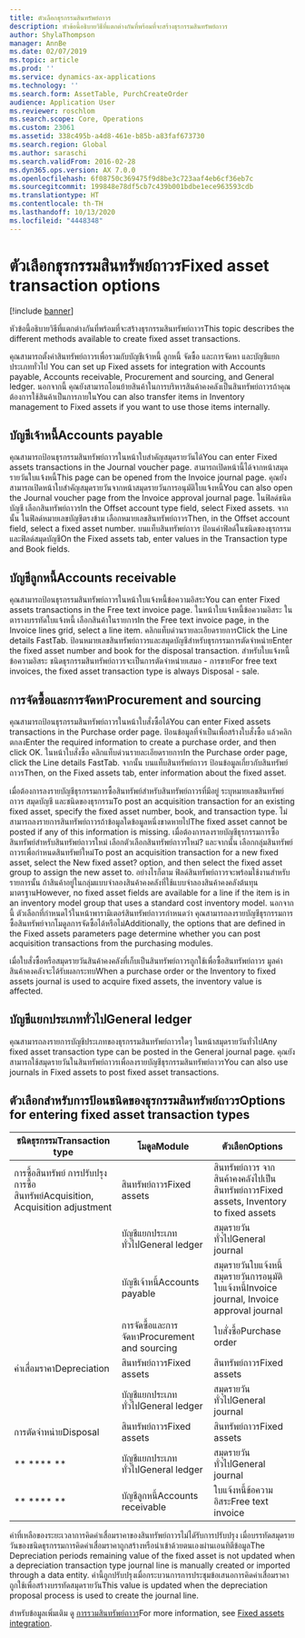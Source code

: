 ```yaml
---
title: ตัวเลือกธุรกรรมสินทรัพย์ถาวร
description: หัวข้อนี้อธิบายวิธีที่แตกต่างกันที่พร้อมที่จะสร้างธุรกรรมสินทรัพย์ถาวร
author: ShylaThompson
manager: AnnBe
ms.date: 02/07/2019
ms.topic: article
ms.prod: ''
ms.service: dynamics-ax-applications
ms.technology: ''
ms.search.form: AssetTable, PurchCreateOrder
audience: Application User
ms.reviewer: roschlom
ms.search.scope: Core, Operations
ms.custom: 23061
ms.assetid: 338c495b-a4d8-461e-b85b-a83faf673730
ms.search.region: Global
ms.author: saraschi
ms.search.validFrom: 2016-02-28
ms.dyn365.ops.version: AX 7.0.0
ms.openlocfilehash: 6f08750c369475f9d8be3c723aaf4eb6cf36eb7c
ms.sourcegitcommit: 199848e78df5cb7c439b001bdbe1ece963593cdb
ms.translationtype: HT
ms.contentlocale: th-TH
ms.lasthandoff: 10/13/2020
ms.locfileid: "4448348"
---
```

# <a name="fixed-asset-transaction-options"></a><span data-ttu-id="0cc39-103">ตัวเลือกธุรกรรมสินทรัพย์ถาวร</span><span class="sxs-lookup"><span data-stu-id="0cc39-103">Fixed asset transaction options</span></span>

[!include [banner](../includes/banner.md)]

<span data-ttu-id="0cc39-104">หัวข้อนี้อธิบายวิธีที่แตกต่างกันที่พร้อมที่จะสร้างธุรกรรมสินทรัพย์ถาวร</span><span class="sxs-lookup"><span data-stu-id="0cc39-104">This topic describes the different methods available to create fixed asset transactions.</span></span>

<span data-ttu-id="0cc39-105">คุณสามารถตั้งค่าสินทรัพย์ถาวรเพื่อรวมกับบัญชีเจ้าหนี้ ลูกหนี้ จัดซื้อ และการจัดหา และบัญชีแยกประเภททั่วไป </span><span class="sxs-lookup"><span data-stu-id="0cc39-105">You can set up Fixed assets for integration with Accounts payable, Accounts receivable, Procurement and sourcing, and General ledger.</span></span> <span data-ttu-id="0cc39-106">นอกจากนี้ คุณยังสามารถโอนย้ายสินค้าในการบริหารสินค้าคงคลังเป็นสินทรัพย์ถาวรถ้าคุณต้องการใช้สินค้าเป็นการภายใน</span><span class="sxs-lookup"><span data-stu-id="0cc39-106">You can also transfer items in Inventory management to Fixed assets if you want to use those items internally.</span></span>

## <a name="accounts-payable"></a><span data-ttu-id="0cc39-107">บัญชีเจ้าหนี้</span><span class="sxs-lookup"><span data-stu-id="0cc39-107">Accounts payable</span></span>
<span data-ttu-id="0cc39-108">คุณสามารถป้อนธุรกรรมสินทรัพย์ถาวรในหน้าใบสำคัญสมุดรายวันได้</span><span class="sxs-lookup"><span data-stu-id="0cc39-108">You can enter Fixed assets transactions in the Journal voucher page.</span></span> <span data-ttu-id="0cc39-109">สามารถเปิดหน้านี้ได้จากหน้าสมุดรายวันใบแจ้งหนี้</span><span class="sxs-lookup"><span data-stu-id="0cc39-109">This page can be opened from the Invoice journal page.</span></span> <span data-ttu-id="0cc39-110">คุณยังสามารถเปิดหน้าใบสำคัญสมุดรายวันจากหน้าสมุดรายวันการอนุมัติใบแจ้งหนี้</span><span class="sxs-lookup"><span data-stu-id="0cc39-110">You can also open the Journal voucher page from the Invoice approval journal page.</span></span> <span data-ttu-id="0cc39-111">ในฟิลด์ชนิดบัญชี เลือกสินทรัพย์ถาวร</span><span class="sxs-lookup"><span data-stu-id="0cc39-111">In the Offset account type field, select Fixed assets.</span></span> <span data-ttu-id="0cc39-112">จากนั้น ในฟิลด์หมายเลขบัญชีตรงข้าม เลือกหมายเลขสินทรัพย์ถาวร</span><span class="sxs-lookup"><span data-stu-id="0cc39-112">Then, in the Offset account field, select a fixed asset number.</span></span> <span data-ttu-id="0cc39-113">บนแท็บสินทรัพย์ถาวร ป้อนค่าฟิลด์ในชนิดของธุรกรรมและฟิลด์สมุดบัญชี</span><span class="sxs-lookup"><span data-stu-id="0cc39-113">On the Fixed assets tab, enter values in the Transaction type and Book fields.</span></span>

## <a name="accounts-receivable"></a><span data-ttu-id="0cc39-114">บัญชีลูกหนี้</span><span class="sxs-lookup"><span data-stu-id="0cc39-114">Accounts receivable</span></span>
<span data-ttu-id="0cc39-115">คุณสามารถป้อนธุรกรรมสินทรัพย์ถาวรในหน้าใบแจ้งหนี้ข้อความอิสระ</span><span class="sxs-lookup"><span data-stu-id="0cc39-115">You can enter Fixed assets transactions in the Free text invoice page.</span></span>  <span data-ttu-id="0cc39-116">ในหน้าใบแจ้งหนี้ข้อความอิสระ ในตารางบรรทัดใบแจ้งหนี้ เลือกสินค้าในรายการ</span><span class="sxs-lookup"><span data-stu-id="0cc39-116">In the Free text invoice page, in the Invoice lines grid, select a line item.</span></span> <span data-ttu-id="0cc39-117">คลิกแท็บด่วนรายละเอียดรายการ</span><span class="sxs-lookup"><span data-stu-id="0cc39-117">Click the Line details FastTab.</span></span> <span data-ttu-id="0cc39-118">ป้อนหมายเลขสินทรัพย์ถาวรและสมุดบัญชีสำหรับธุรกรรมการตัดจำหน่าย</span><span class="sxs-lookup"><span data-stu-id="0cc39-118">Enter the fixed asset number and book for the disposal transaction.</span></span> <span data-ttu-id="0cc39-119">สำหรับใบแจ้งหนี้ข้อความอิสระ ชนิดธุรกรรมสินทรัพย์ถาวรจะเป็นการตัดจำหน่ายเสมอ - การขาย</span><span class="sxs-lookup"><span data-stu-id="0cc39-119">For free text invoices, the fixed asset transaction type is always Disposal - sale.</span></span>

## <a name="procurement-and-sourcing"></a><span data-ttu-id="0cc39-120">การจัดซื้อและการจัดหา</span><span class="sxs-lookup"><span data-stu-id="0cc39-120">Procurement and sourcing</span></span>
<span data-ttu-id="0cc39-121">คุณสามารถป้อนธุรกรรมสินทรัพย์ถาวรในหน้าใบสั่งซื้อได้</span><span class="sxs-lookup"><span data-stu-id="0cc39-121">You can enter Fixed assets transactions in the Purchase order page.</span></span> <span data-ttu-id="0cc39-122">ป้อนข้อมูลที่จำเป็นเพื่อสร้างใบสั่งซื้อ แล้วคลิกตกลง</span><span class="sxs-lookup"><span data-stu-id="0cc39-122">Enter the required information to create a purchase order, and then click OK.</span></span> <span data-ttu-id="0cc39-123">ในหน้าใบสั่งซื้อ คลิกแท็บด่วนรายละเอียดรายการ</span><span class="sxs-lookup"><span data-stu-id="0cc39-123">In the Purchase order page, click the Line details FastTab.</span></span> <span data-ttu-id="0cc39-124">จากนั้น บนแท็บสินทรัพย์ถาวร ป้อนข้อมูลเกี่ยวกับสินทรัพย์ถาวร</span><span class="sxs-lookup"><span data-stu-id="0cc39-124">Then, on the Fixed assets tab, enter information about the fixed asset.</span></span> 

<span data-ttu-id="0cc39-125">เมื่อต้องการลงรายบัญชีธุรกรรมการซื้อสินทรัพย์สำหรับสินทรัพย์ถาวรที่มีอยู่ ระบุหมายเลขสินทรัพย์ถาวร สมุดบัญชี และชนิดของธุรกรรม</span><span class="sxs-lookup"><span data-stu-id="0cc39-125">To post an acquisition transaction for an existing fixed asset, specify the fixed asset number, book, and transaction type.</span></span> <span data-ttu-id="0cc39-126">ไม่สามารถลงรายการสินทรัพย์ถาวรถ้าข้อมูลใดข้อมูลหนึ่งขาดหายไป</span><span class="sxs-lookup"><span data-stu-id="0cc39-126">The fixed asset cannot be posted if any of this information is missing.</span></span> <span data-ttu-id="0cc39-127">เมื่อต้องการลงรายบัญชีธุรกรรมการซื้อสินทรัพย์สำหรับสินทรัพย์ถาวรใหม่ เลือกตัวเลือกสินทรัพย์ถาวรใหม่? และจากนั้น เลือกกลุ่มสินทรัพย์ถาวรเพื่อกำหนดสินทรัพย์ใหม่</span><span class="sxs-lookup"><span data-stu-id="0cc39-127">To post an acquisition transaction for a new fixed asset, select the New fixed asset? option, and then select the fixed asset group to assign the new asset to.</span></span> <span data-ttu-id="0cc39-128">อย่างไรก็ตาม ฟิลด์สินทรัพย์ถาวรจะพร้อมใช้งานสำหรับรายการนั้น ถ้าสินค้าอยู่ในกลุ่มแบบจำลองสินค้าคงคลังที่ใช้แบบจำลองสินค้าคงคลังต้นทุนมาตรฐาน</span><span class="sxs-lookup"><span data-stu-id="0cc39-128">However, no fixed asset fields are available for a line if the item is in an inventory model group that uses a standard cost inventory model.</span></span> <span data-ttu-id="0cc39-129">นอกจากนี้ ตัวเลือกที่กำหนดไว้ในหน้าพารามิเตอร์สินทรัพย์ถาวรกำหนดว่า คุณสามารถลงรายบัญชีธุรกรรมการซื้อสินทรัพย์จากโมดูลการจัดซื้อได้หรือไม่</span><span class="sxs-lookup"><span data-stu-id="0cc39-129">Additionally, the options that are defined in the Fixed assets parameters page determine whether you can post acquisition transactions from the purchasing modules.</span></span> 

<span data-ttu-id="0cc39-130">เมื่อใบสั่งซื้อหรือสมุดรายวันสินค้าคงคลังที่เก็บเป็นสินทรัพย์ถาวรถูกใช้เพื่อซื้อสินทรัพย์ถาวร มูลค่าสินค้าคงคลังจะได้รับผลกระทบ</span><span class="sxs-lookup"><span data-stu-id="0cc39-130">When a purchase order or the Inventory to fixed assets journal is used to acquire fixed assets, the inventory value is affected.</span></span>

## <a name="general-ledger"></a><span data-ttu-id="0cc39-131">บัญชีแยกประเภททั่วไป</span><span class="sxs-lookup"><span data-stu-id="0cc39-131">General ledger</span></span>
<span data-ttu-id="0cc39-132">คุณสามารถลงรายการบัญชีประเภทของธุรกรรมสินทรัพย์ถาวรใดๆ ในหน้าสมุดรายวันทั่วไป</span><span class="sxs-lookup"><span data-stu-id="0cc39-132">Any fixed asset transaction type can be posted in the General journal page.</span></span> <span data-ttu-id="0cc39-133">คุณยังสามารถใช้สมุดรายวันในสินทรัพย์ถาวรเพื่อลงรายบัญชีธุรกรรมสินทรัพย์ถาวร</span><span class="sxs-lookup"><span data-stu-id="0cc39-133">You can also use journals in Fixed assets to post fixed asset transactions.</span></span>

## <a name="options-for-entering-fixed-asset-transaction-types"></a><span data-ttu-id="0cc39-134">ตัวเลือกสำหรับการป้อนชนิดของธุรกรรมสินทรัพย์ถาวร</span><span class="sxs-lookup"><span data-stu-id="0cc39-134">Options for entering fixed asset transaction types</span></span>


| <span data-ttu-id="0cc39-135">ชนิดธุรกรรม</span><span class="sxs-lookup"><span data-stu-id="0cc39-135">Transaction type</span></span>                    | <span data-ttu-id="0cc39-136">โมดูล</span><span class="sxs-lookup"><span data-stu-id="0cc39-136">Module</span></span>                   | <span data-ttu-id="0cc39-137">ตัวเลือก</span><span class="sxs-lookup"><span data-stu-id="0cc39-137">Options</span></span>                                   |
|-------------------------------------|--------------------------|-------------------------------------------|
| <span data-ttu-id="0cc39-138">การซื้อสินทรัพย์ การปรับปรุงการซื้อสินทรัพย์</span><span class="sxs-lookup"><span data-stu-id="0cc39-138">Acquisition, Acquisition adjustment</span></span> | <span data-ttu-id="0cc39-139">สินทรัพย์ถาวร</span><span class="sxs-lookup"><span data-stu-id="0cc39-139">Fixed assets</span></span>             | <span data-ttu-id="0cc39-140">สินทรัพย์ถาวร จากสินค้าคงคลังไปเป็นสินทรัพย์ถาวร</span><span class="sxs-lookup"><span data-stu-id="0cc39-140">Fixed assets, Inventory to fixed assets</span></span>   |
|                                     | <span data-ttu-id="0cc39-141">บัญชีแยกประเภททั่วไป</span><span class="sxs-lookup"><span data-stu-id="0cc39-141">General ledger</span></span>           | <span data-ttu-id="0cc39-142">สมุดรายวันทั่วไป</span><span class="sxs-lookup"><span data-stu-id="0cc39-142">General journal</span></span>                           |
|                                     | <span data-ttu-id="0cc39-143">บัญชีเจ้าหนี้</span><span class="sxs-lookup"><span data-stu-id="0cc39-143">Accounts payable</span></span>         | <span data-ttu-id="0cc39-144">สมุดรายวันใบแจ้งหนี้ สมุดรายวันการอนุมัติใบแจ้งหนี้</span><span class="sxs-lookup"><span data-stu-id="0cc39-144">Invoice journal, Invoice approval journal</span></span> |
|                                     | <span data-ttu-id="0cc39-145">การจัดซื้อและการจัดหา</span><span class="sxs-lookup"><span data-stu-id="0cc39-145">Procurement and sourcing</span></span> | <span data-ttu-id="0cc39-146">ใบสั่งซื้อ</span><span class="sxs-lookup"><span data-stu-id="0cc39-146">Purchase order</span></span>                            |
| <span data-ttu-id="0cc39-147">ค่าเสื่อมราคา</span><span class="sxs-lookup"><span data-stu-id="0cc39-147">Depreciation</span></span>                        | <span data-ttu-id="0cc39-148">สินทรัพย์ถาวร</span><span class="sxs-lookup"><span data-stu-id="0cc39-148">Fixed assets</span></span>             | <span data-ttu-id="0cc39-149">สินทรัพย์ถาวร</span><span class="sxs-lookup"><span data-stu-id="0cc39-149">Fixed assets</span></span>                              |
|                                     | <span data-ttu-id="0cc39-150">บัญชีแยกประเภททั่วไป</span><span class="sxs-lookup"><span data-stu-id="0cc39-150">General ledger</span></span>           | <span data-ttu-id="0cc39-151">สมุดรายวันทั่วไป</span><span class="sxs-lookup"><span data-stu-id="0cc39-151">General journal</span></span>                           |
| <span data-ttu-id="0cc39-152">การตัดจำหน่าย</span><span class="sxs-lookup"><span data-stu-id="0cc39-152">Disposal</span></span>                            | <span data-ttu-id="0cc39-153">สินทรัพย์ถาวร</span><span class="sxs-lookup"><span data-stu-id="0cc39-153">Fixed assets</span></span>             | <span data-ttu-id="0cc39-154">สินทรัพย์ถาวร</span><span class="sxs-lookup"><span data-stu-id="0cc39-154">Fixed assets</span></span>                              |
| <span data-ttu-id="0cc39-155">\*\* \*\*</span><span class="sxs-lookup"><span data-stu-id="0cc39-155">\*\* \*\*</span></span>                               | <span data-ttu-id="0cc39-156">บัญชีแยกประเภททั่วไป</span><span class="sxs-lookup"><span data-stu-id="0cc39-156">General ledger</span></span>           | <span data-ttu-id="0cc39-157">สมุดรายวันทั่วไป</span><span class="sxs-lookup"><span data-stu-id="0cc39-157">General journal</span></span>                           |
| <span data-ttu-id="0cc39-158">\*\* \*\*</span><span class="sxs-lookup"><span data-stu-id="0cc39-158">\*\* \*\*</span></span>                               | <span data-ttu-id="0cc39-159">บัญชีลูกหนี้</span><span class="sxs-lookup"><span data-stu-id="0cc39-159">Accounts receivable</span></span>      | <span data-ttu-id="0cc39-160">ใบแจ้งหนี้ข้อความอิสระ</span><span class="sxs-lookup"><span data-stu-id="0cc39-160">Free text invoice</span></span>                         |


<span data-ttu-id="0cc39-161">ค่าที่เหลือของระยะเวลาการคิดค่าเสื่อมราคาของสินทรัพย์ถาวรไม่ไดัรับการปรับปรุง เมื่อบรรทัดสมุดรายวันของชนิดธุรกรรมการคิดค่าเสื่อมราคาถูกสร้างหรือนำเข้าด้วยตนเองผ่านเอนทิตีข้อมูล</span><span class="sxs-lookup"><span data-stu-id="0cc39-161">The Depreciation periods remaining value of the fixed asset is not updated when a depreciation transaction type journal line is manually created or imported through a data entity.</span></span> <span data-ttu-id="0cc39-162">ค่านี้ถูกปรับปรุงเมื่อกระบวนการการประชุมข้อเสนอการคิดค่าเสื่อมราคาถูกใช้เพื่อสร้างบรรทัดสมุดรายวัน</span><span class="sxs-lookup"><span data-stu-id="0cc39-162">This value is updated when the depreciation proposal process is used to create the journal line.</span></span>

<span data-ttu-id="0cc39-163">สำหรับข้อมูลเพิ่มเติม ดู [การรวมสินทรัพย์ถาวร](fixed-asset-integration.md)</span><span class="sxs-lookup"><span data-stu-id="0cc39-163">For more information, see [Fixed assets integration](fixed-asset-integration.md).</span></span>
